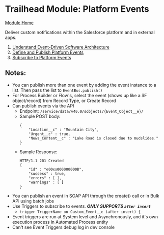 # Trailhead Module: Platform Events
[Module Home](https://trailhead.salesforce.com/en/content/learn/modules/platform_events_basics?trail_id=force_com_dev_intermediate)

Deliver custom notifications within the Salesforce platform and in external apps.

1. [Understand Event-Driven Software Architecture](https://trailhead.salesforce.com/en/content/learn/modules/platform_events_basics/platform_events_architecture?trail_id=force_com_dev_intermediate)
1. [Define and Publish Platform Events](https://trailhead.salesforce.com/en/content/learn/modules/platform_events_basics/platform_events_define_publish?trail_id=force_com_dev_intermediate)
1. [Subscribe to Platform Events](https://trailhead.salesforce.com/en/content/learn/modules/platform_events_basics/platform_events_subscribe?trail_id=force_com_dev_intermediate)

## Notes:
- You can publish more than one event by adding the event instance to a list. Then pass the list to `EventBus.publish()`
- For Process Builder or Flow's, select the event (shows up like a SF object/record) from Record Type, or Create Record
- Can publish events via the API
  - Endpoint: `/service/data/v40.0/sobjects/{Event_Object__e}/`
  - Sample POST body:
    ```
    {
        "Location__c" : "Mountain City",
        "Urgent__c" : true,
        "News_Content__c" : "Lake Road is closed due to mudslides."
    }
    ```
  - Sample Response:
    ```
    HTTP/1.1 201 Created
    {
        "id" : "e00xx000000000B",
        "success" : true,
        "errors" : [ ],
        "warnings" : [ ]
    }
    ```
- You can publish an event in SOAP API through the create() call or in Bulk API using batch jobs
- Use Triggers to subscribe to events. ***ONLY SUPPORTS `after insert`***
  - `trigger TriggerName on Custom_Event__e (after insert) {`
- Event triggers are run at System level and Asynchronously, and it's own execution process in Automated Process entity
- Can't see Event Triggers debug log in dev console